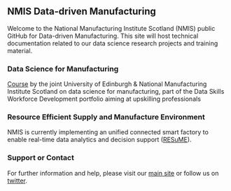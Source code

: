 ## NMIS Data-driven Manufacturing

Welcome to the National Manufacturing Institute Scotland (NMIS) public GitHub for Data-driven Manufacturing. This site will host technical documentation related to our data science research projects and training material.

### Data Science for Manufacturing
[Course](https://dsmanufacturing.github.io/) by the joint University of Edinburgh &amp; National Manufacturing Institute Scotland on data science for manufacturing, part of the Data Skills Workforce Development portfolio aiming at upskilling professionals

### Resource Efficient Supply and Manufacture Environment

NMIS is currently implementing an unified connected smart factory to enable real-time data analytics and decision support ([RESuME](https://nmis-data-driven.github.io/documentation/resume.html)).

### Support or Contact

For further information and help, please visit our [main site](https://nmis.scot/) or follow us on [twitter](https://twitter.com/NMIS_group).
